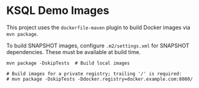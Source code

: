 # KSQL Demo Images

This project uses the `dockerfile-maven` plugin to build Docker images via `mvn package`.

To build SNAPSHOT images, configure `.m2/settings.xml` for SNAPSHOT dependencies. These must be available at build time.

```
mvn package -DskipTests  # Build local images

# Build images for a private registry; trailing '/' is required:
# mvn package -DskipTests -Ddocker.registry=docker.example.com:8080/
```
